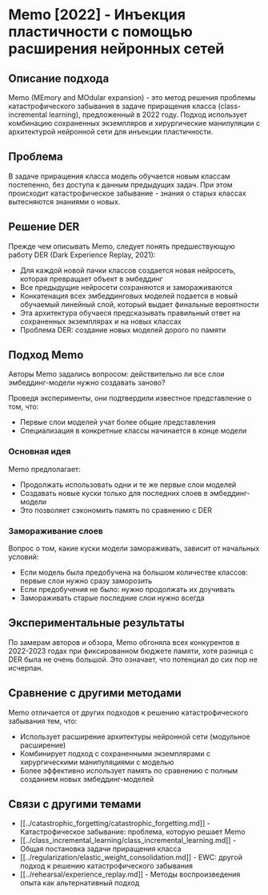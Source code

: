 # Memo [2022] - Инъекция пластичности с помощью расширения нейронных сетей

## Описание подхода

Memo (MEmory and MOdular expansion) - это метод решения проблемы катастрофического забывания в задаче приращения класса (class-incremental learning), предложенный в 2022 году. Подход использует комбинацию сохраненных экземпляров и хирургические манипуляции с архитектурой нейронной сети для инъекции пластичности.

## Проблема

В задаче приращения класса модель обучается новым классам постепенно, без доступа к данным предыдущих задач. При этом происходит катастрофическое забывание - знания о старых классах вытесняются знаниями о новых. 

## Решение DER

Прежде чем описывать Memo, следует понять предшествующую работу DER (Dark Experience Replay, 2021):
- Для каждой новой пачки классов создается новая нейросеть, которая превращает объект в эмбеддинг
- Все предыдущие нейросети сохраняются и замораживаются
- Конкатенация всех эмбеддинговых моделей подается в новый обучаемый линейный слой, который выдает финальные вероятности
- Эта архитектура обучаеся предсказывать правильный ответ на сохраненных экземплярах и на новых классах
- Проблема DER: создание новых моделей дорого по памяти

## Подход Memo

Авторы Memo задались вопросом: действительно ли все слои эмбеддинг-модели нужно создавать заново?

Проведя эксперименты, они подтвердили известное представление о том, что:
- Первые слои моделей учат более общие представления
- Специализация в конкретные классы начинается в конце модели

### Основная идея

Memo предполагает:
- Продолжать использовать одни и те же первые слои моделей
- Создавать новые куски только для последних слоев в эмбеддинг-модели
- Это позволяет сэкономить память по сравнению с DER

### Замораживание слоев

Вопрос о том, какие куски модели замораживать, зависит от начальных условий:
- Если модель была предобучена на большом количестве классов: первые слои нужно сразу заморозить
- Если предобучения не было: нужно продолжать их доучивать
- Замораживать старые последние слои нужно всегда

## Экспериментальные результаты

По замерам авторов и обзора, Memo обгоняла всех конкурентов в 2022-2023 годах при фиксированном бюджете памяти, хотя разница с DER была не очень большой. Это означает, что потенциал до сих пор не исчерпан.

## Сравнение с другими методами

Memo отличается от других подходов к решению катастрофического забывания тем, что:
- Использует расширение архитектуры нейронной сети (модульное расширение)
- Комбинирует подход с сохраненными экземплярами с хирургическими манипуляциями с моделью
- Более эффективно использует память по сравнению с полным созданием новых эмбеддинг-моделей

## Связи с другими темами

- [[../catastrophic_forgetting/catastrophic_forgetting.md]] - Катастрофическое забывание: проблема, которую решает Memo
- [[../class_incremental_learning/class_incremental_learning.md]] - Общая постановка задачи приращения класса
- [[../regularization/elastic_weight_consolidation.md]] - EWC: другой подход к решению катастрофического забывания
- [[../rehearsal/experience_replay.md]] - Методы воспроизведения опыта как альтернативный подход